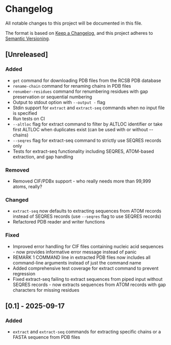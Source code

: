 # Changelog

All notable changes to this project will be documented in this file.

The format is based on [Keep a Changelog](https://keepachangelog.com/en/1.1.0/),
and this project adheres to [Semantic Versioning](https://semver.org/spec/v2.0.0.html).

## [Unreleased]

### Added
- `get` command for downloading PDB files from the RCSB PDB database
- `rename-chain` command for renaming chains in PDB files
- `renumber-residues` command for renumbering residues with gap preservation or sequential numbering
- Output to stdout option with `--output -` flag
- Stdin support for `extract` and `extract-seq` commands when no input file is specified
- Run tests on CI
- `--altloc` flag for extract command to filter by ALTLOC identifier or take first ALTLOC when duplicates exist (can be used with or without --chains)
- `--seqres` flag for extract-seq command to strictly use SEQRES records only
- Tests for extract-seq functionality including SEQRES, ATOM-based extraction, and gap handling

### Removed
- Removed CIF/PDBx support - who really needs more than 99,999 atoms, really?

### Changed
- `extract-seq` now defaults to extracting sequences from ATOM records instead of SEQRES records (use `--seqres` flag to use SEQRES records)
- Refactored PDB reader and writer functions

### Fixed
- Improved error handling for CIF files containing nucleic acid sequences - now provides informative error message instead of panic
- REMARK 1 COMMAND line in extracted PDB files now includes all command-line arguments instead of just the command name
- Added comprehensive test coverage for extract command to prevent regression
- Fixed extract-seq failing to extract sequences from piped input without SEQRES records - now extracts sequences from ATOM records with gap characters for missing residues

## [0.1] - 2025-09-17

### Added
- `extract` and `extract-seq` commands for extracting specific chains or a FASTA sequence from PDB files
